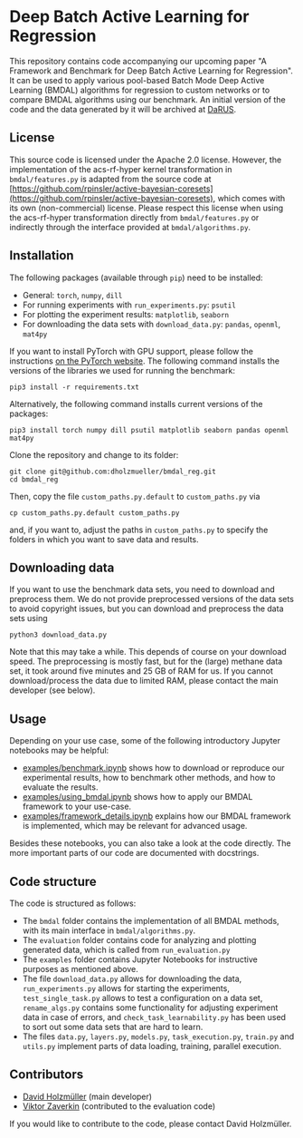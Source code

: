 # Deep Batch Active Learning for Regression

This repository contains code accompanying our upcoming paper "A Framework and Benchmark for Deep Batch Active Learning for Regression". It can be used to apply various pool-based Batch Mode Deep Active Learning (BMDAL) algorithms for regression to custom networks or to compare BMDAL algorithms using our benchmark. An initial version of the code and the data generated by it will be archived at [DaRUS](https://doi.org/10.18419/darus-2615).

## License

This source code is licensed under the Apache 2.0 license. However, the implementation of the acs-rf-hyper kernel transformation in `bmdal/features.py` is adapted from the source code at [https://github.com/rpinsler/active-bayesian-coresets](https://github.com/rpinsler/active-bayesian-coresets), which comes with its own (non-commercial) license. Please respect this license when using the acs-rf-hyper transformation directly from `bmdal/features.py` or indirectly through the interface provided at `bmdal/algorithms.py`.

## Installation

The following packages (available through `pip`) need to be installed:
- General: `torch`, `numpy`, `dill`
- For running experiments with `run_experiments.py`: `psutil`
- For plotting the experiment results: `matplotlib`, `seaborn`
- For downloading the data sets with `download_data.py`: `pandas`, `openml`, `mat4py`

If you want to install PyTorch with GPU support, please follow the instructions [on the PyTorch website](https://pytorch.org/get-started/locally/). The following command installs the versions of the libraries we used for running the benchmark:
```
pip3 install -r requirements.txt
```
Alternatively, the following command installs current versions of the packages:
```
pip3 install torch numpy dill psutil matplotlib seaborn pandas openml mat4py
```

Clone the repository and change to its folder:
```
git clone git@github.com:dholzmueller/bmdal_reg.git
cd bmdal_reg
```
Then, copy the file `custom_paths.py.default` to `custom_paths.py` via
```
cp custom_paths.py.default custom_paths.py
```
and, if you want to, adjust the paths in `custom_paths.py` to specify the folders in which you want to save data and results.

## Downloading data

If you want to use the benchmark data sets, you need to download and preprocess them. We do not provide preprocessed versions of the data sets to avoid copyright issues, but you can download and preprocess the data sets using
```
python3 download_data.py
```
Note that this may take a while. This depends of course on your download speed. The preprocessing is mostly fast, but for the (large) methane data set, it took around five minutes and 25 GB of RAM for us. If you cannot download/process the data due to limited RAM, please contact the main developer (see below).

## Usage

Depending on your use case, some of the following introductory Jupyter notebooks may be helpful:
- [examples/benchmark.ipynb](https://github.com/dholzmueller/bmdal_reg/blob/main/examples/benchmark.ipynb) shows how to download or reproduce our experimental results, how to benchmark other methods, and how to evaluate the results.
- [examples/using_bmdal.ipynb](https://github.com/dholzmueller/bmdal_reg/blob/main/examples/using_bmdal.ipynb) shows how to apply our BMDAL framework to your use-case.
- [examples/framework_details.ipynb](https://github.com/dholzmueller/bmdal_reg/blob/main/examples/framework_details.ipynb) explains how our BMDAL framework is implemented, which may be relevant for advanced usage.

Besides these notebooks, you can also take a look at the code directly. The more important parts of our code are documented with docstrings.

## Code structure

The code is structured as follows:
- The `bmdal` folder contains the implementation of all BMDAL methods, with its main interface in `bmdal/algorithms.py`.
- The `evaluation` folder contains code for analyzing and plotting generated data, which is called from `run_evaluation.py`
- The `examples` folder contains Jupyter Notebooks for instructive purposes as mentioned above.
- The file `download_data.py` allows for downloading the data, `run_experiments.py` allows for starting the experiments, `test_single_task.py` allows to test a configuration on a data set, `rename_algs.py` contains some functionality for adjusting experiment data in case of errors, and `check_task_learnability.py` has been used to sort out some data sets that are hard to learn.
- The files `data.py`, `layers.py`, `models.py`, `task_execution.py`, `train.py` and `utils.py` implement parts of data loading, training, parallel execution.

## Contributors

- [David Holzmüller](https://www.isa.uni-stuttgart.de/institut/team/Holzmueller/) (main developer)
- [Viktor Zaverkin](https://www.itheoc.uni-stuttgart.de/institute/team/Zaverkin/) (contributed to the evaluation code)

If you would like to contribute to the code, please contact David Holzmüller.








